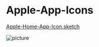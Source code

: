 # Apple-App-Icons
[Apple-Home-App-Icon.sketch](https://github.com/aroundsketch/Apple-App-Icons/raw/master/Apple-Home-App-Icon.sketch)

![picture](https://cdn.dribbble.com/users/4311202/screenshots/10285104/media/62e05fe6ea69d62ac01bdd36af516f7b.jpg)
